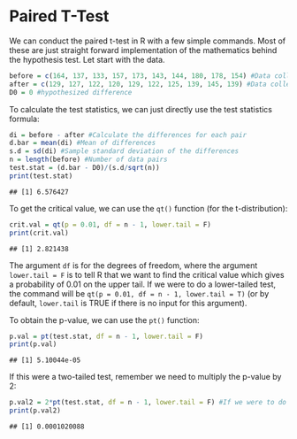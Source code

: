Paired T-Test
================

We can conduct the paired t-test in R with a few simple commands. Most of these are just straight forward implementation of the mathematics behind the hypothesis test. Let start with the data.

``` r
before = c(164, 137, 133, 157, 173, 143, 144, 180, 178, 154) #Data collected before treatment
after = c(129, 127, 122, 120, 129, 122, 125, 139, 145, 139) #Data collected after treatment
D0 = 0 #hypothesized difference
```

To calculate the test statistics, we can just directly use the test statistics formula:

``` r
di = before - after #Calculate the differences for each pair
d.bar = mean(di) #Mean of differences
s.d = sd(di) #Sample standard deviation of the differences
n = length(before) #Number of data pairs
test.stat = (d.bar - D0)/(s.d/sqrt(n))
print(test.stat)
```

    ## [1] 6.576427

To get the critical value, we can use the `qt()` function (for the t-distribution):

``` r
crit.val = qt(p = 0.01, df = n - 1, lower.tail = F)
print(crit.val)
```

    ## [1] 2.821438

The argument `df` is for the degrees of freedom, where the argument `lower.tail = F` is to tell R that we want to find the critical value which gives a probability of 0.01 on the upper tail. If we were to do a lower-tailed test, the command will be `qt(p = 0.01, df = n - 1, lower.tail = T)` (or by default, `lower.tail` is TRUE if there is no input for this argument).

To obtain the p-value, we can use the `pt()` function:

``` r
p.val = pt(test.stat, df = n - 1, lower.tail = F)
print(p.val)
```

    ## [1] 5.10044e-05

If this were a two-tailed test, remember we need to multiply the p-value by 2:

``` r
p.val2 = 2*pt(test.stat, df = n - 1, lower.tail = F) #If we were to do a two-tailed test
print(p.val2)
```

    ## [1] 0.0001020088
